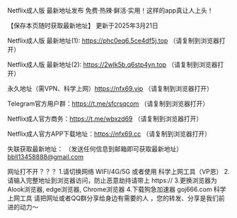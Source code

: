 Netflix成人版 最新地址发布 免费·热辣·鲜活·实用！这样的app真让人上头！

【保存本页随时获取最新地址】 更新于2025年3月21日

Netflix成人版 最新地址(1): https://phc0eq6.5ce4df5j.top （请复制到浏览器打开）

Netflix成人版 最新地址(2): https://2wlk5b.q6stp4yn.top （请复制到浏览器打开）

永久地址（需VPN、科学上网）https://nfx69.vip （请复制到浏览器打开）

Telegram官方用户群：https://t.me/sfcrsqcom （请复制到浏览器打开）

Netflix成人官方商务：https://t.me/wbxzd69  （请复制到浏览器打开）

Netflix成人官方APP下载地址：https://nfx69.cc （请复制到浏览器打开）

失联获取最新地址： （发送任何信息到邮箱即可获取最新地址） bbll13458888@gmail.com

网址打不开？？？ 1.请切换网络 WIFI/4G/5G 或者使用 科学上网工具（VP恩） 2.请输入完整地址到浏览器访问，防止恶意劫持请带上 https:// 3.更换浏览器为Alook浏览器, edge浏览器, Chrome浏览器 4.下载狗急加速器 goj666.com 科学上网工具 请把网址或者QQ群分享给身边有需要的人 ，您的转发、分享是我们前进的动力～
